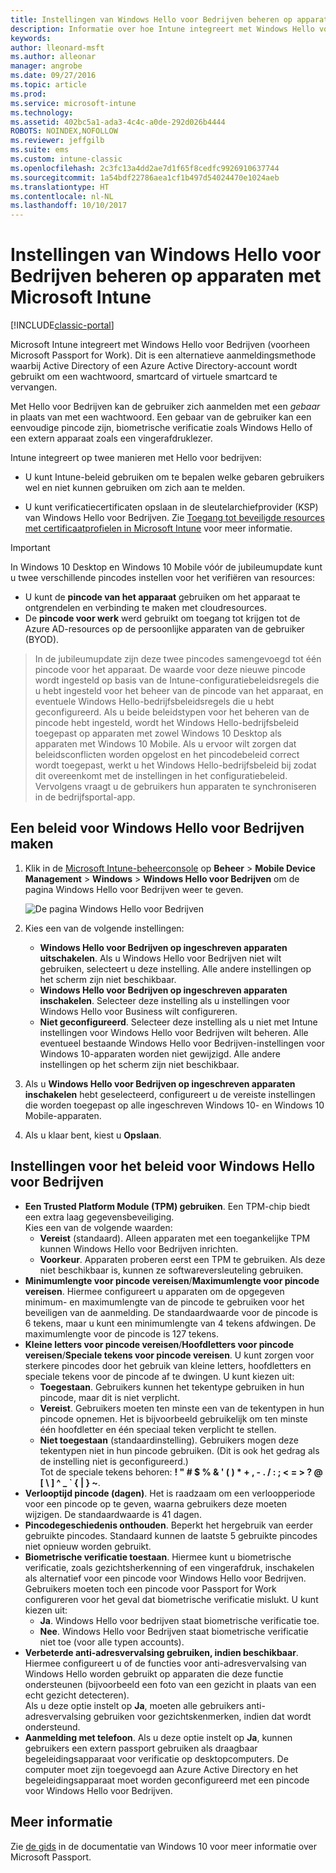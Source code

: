 ```yaml
---
title: Instellingen van Windows Hello voor Bedrijven beheren op apparaten
description: Informatie over hoe Intune integreert met Windows Hello voor Bedrijven. Dit is een alternatieve aanmeldingsmethode waarbij Active Directory of een Azure Active Directory-account wordt gebruikt om een wachtwoord, smartcard of virtuele smartcard te vervangen.
keywords: 
author: lleonard-msft
ms.author: alleonar
manager: angrobe
ms.date: 09/27/2016
ms.topic: article
ms.prod: 
ms.service: microsoft-intune
ms.technology: 
ms.assetid: 402bc5a1-ada3-4c4c-a0de-292d026b4444
ROBOTS: NOINDEX,NOFOLLOW
ms.reviewer: jeffgilb
ms.suite: ems
ms.custom: intune-classic
ms.openlocfilehash: 2c3fc13a4dd2ae7d1f65f8cedfc9926910637744
ms.sourcegitcommit: 1a54bdf22786aea1cf1b497d54024470e1024aeb
ms.translationtype: HT
ms.contentlocale: nl-NL
ms.lasthandoff: 10/10/2017
---
```

# <a name="control-windows-hello-for-business-settings-on-devices-with-microsoft-intune"></a>Instellingen van Windows Hello voor Bedrijven beheren op apparaten met Microsoft Intune

[!INCLUDE[classic-portal](../includes/classic-portal.md)]

Microsoft Intune integreert met Windows Hello voor Bedrijven (voorheen Microsoft Passport for Work). Dit is een alternatieve aanmeldingsmethode waarbij Active Directory of een Azure Active Directory-account wordt gebruikt om een wachtwoord, smartcard of virtuele smartcard te vervangen.

Met Hello voor Bedrijven kan de gebruiker zich aanmelden met een *gebaar* in plaats van met een wachtwoord. Een gebaar van de gebruiker kan een eenvoudige pincode zijn, biometrische verificatie zoals Windows Hello of een extern apparaat zoals een vingerafdruklezer.

Intune integreert op twee manieren met Hello voor bedrijven:

-   U kunt Intune-beleid gebruiken om te bepalen welke gebaren gebruikers wel en niet kunnen gebruiken om zich aan te melden.

-   U kunt verificatiecertificaten opslaan in de sleutelarchiefprovider (KSP) van Windows Hello voor Bedrijven. Zie [Toegang tot beveiligde resources met certificaatprofielen in Microsoft Intune](secure-resource-access-with-certificate-profiles.md) voor meer informatie.

> [!IMPORTANT]
> In Windows 10 Desktop en Windows 10 Mobile vóór de jubileumupdate kunt u twee verschillende pincodes instellen voor het verifiëren van resources:
- U kunt de **pincode van het apparaat** gebruiken om het apparaat te ontgrendelen en verbinding te maken met cloudresources.
- De **pincode voor werk** werd gebruikt om toegang tot krijgen tot de Azure AD-resources op de persoonlijke apparaten van de gebruiker (BYOD).

>In de jubileumupdate zijn deze twee pincodes samengevoegd tot één pincode voor het apparaat.
De waarde voor deze nieuwe pincode wordt ingesteld op basis van de Intune-configuratiebeleidsregels die u hebt ingesteld voor het beheer van de pincode van het apparaat, en eventuele Windows Hello-bedrijfsbeleidsregels die u hebt geconfigureerd.
Als u beide beleidstypen voor het beheren van de pincode hebt ingesteld, wordt het Windows Hello-bedrijfsbeleid toegepast op apparaten met zowel Windows 10 Desktop als apparaten met Windows 10 Mobile.
Als u ervoor wilt zorgen dat beleidsconflicten worden opgelost en het pincodebeleid correct wordt toegepast, werkt u het Windows Hello-bedrijfsbeleid bij zodat dit overeenkomt met de instellingen in het configuratiebeleid. Vervolgens vraagt u de gebruikers hun apparaten te synchroniseren in de bedrijfsportal-app.



## <a name="create-a-windows-hello-for-business-policy"></a>Een beleid voor Windows Hello voor Bedrijven maken

1.  Klik in de [Microsoft Intune-beheerconsole](https://manage.microsoft.com) op **Beheer** &gt; **Mobile Device Management** &gt; **Windows** &gt; **Windows Hello voor Bedrijven** om de pagina Windows Hello voor Bedrijven weer te geven.

    ![De pagina Windows Hello voor Bedrijven](../media/passport.png)

2.  Kies een van de volgende instellingen:
    - **Windows Hello voor Bedrijven op ingeschreven apparaten uitschakelen**. Als u Windows Hello voor Bedrijven niet wilt gebruiken, selecteert u deze instelling. Alle andere instellingen op het scherm zijn niet beschikbaar.
    - **Windows Hello voor Bedrijven op ingeschreven apparaten inschakelen**. Selecteer deze instelling als u instellingen voor Windows Hello voor Business wilt configureren.
    - **Niet geconfigureerd**. Selecteer deze instelling als u niet met Intune instellingen voor Windows Hello voor Bedrijven wilt beheren. Alle eventueel bestaande Windows Hello voor Bedrijven-instellingen voor Windows 10-apparaten worden niet gewijzigd. Alle andere instellingen op het scherm zijn niet beschikbaar.
3.  Als u **Windows Hello voor Bedrijven op ingeschreven apparaten inschakelen** hebt geselecteerd, configureert u de vereiste instellingen die worden toegepast op alle ingeschreven Windows 10- en Windows 10 Mobile-apparaten.
4.  Als u klaar bent, kiest u **Opslaan**.


## <a name="settings-for-the-windows-hello-for-business-policy"></a>Instellingen voor het beleid voor Windows Hello voor Bedrijven

- **Een Trusted Platform Module (TPM) gebruiken**. Een TPM-chip biedt een extra laag gegevensbeveiliging.<br>Kies een van de volgende waarden:
    - **Vereist** (standaard). Alleen apparaten met een toegankelijke TPM kunnen Windows Hello voor Bedrijven inrichten.
    - **Voorkeur**. Apparaten proberen eerst een TPM te gebruiken. Als deze niet beschikbaar is, kunnen ze softwareversleuteling gebruiken.
- **Minimumlengte voor pincode vereisen**/**Maximumlengte voor pincode vereisen**. Hiermee configureert u apparaten om de opgegeven minimum- en maximumlengte van de pincode te gebruiken voor het beveiligen van de aanmelding. De standaardwaarde voor de pincode is 6 tekens, maar u kunt een minimumlengte van 4 tekens afdwingen. De maximumlengte voor de pincode is 127 tekens.
- **Kleine letters voor pincode vereisen**/**Hoofdletters voor pincode vereisen**/**Speciale tekens voor pincode vereisen**. U kunt zorgen voor sterkere pincodes door het gebruik van kleine letters, hoofdletters en speciale tekens voor de pincode af te dwingen. U kunt kiezen uit:
    - **Toegestaan**. Gebruikers kunnen het tekentype gebruiken in hun pincode, maar dit is niet verplicht.
    - **Vereist**. Gebruikers moeten ten minste een van de tekentypen in hun pincode opnemen. Het is bijvoorbeeld gebruikelijk om ten minste één hoofdletter en één speciaal teken verplicht te stellen.
    - **Niet toegestaan** (standaardinstelling). Gebruikers mogen deze tekentypen niet in hun pincode gebruiken. (Dit is ook het gedrag als de instelling niet is geconfigureerd.)<br>Tot de speciale tekens behoren: **! " # $ % &amp; ' ( ) &#42; + , - . / : ; &lt; = &gt; ? @ [ \ ] ^ _ &#96; { &#124; } ~**.
- **Verlooptijd pincode (dagen)**. Het is raadzaam om een verloopperiode voor een pincode op te geven, waarna gebruikers deze moeten wijzigen. De standaardwaarde is 41 dagen.
- **Pincodegeschiedenis onthouden**. Beperkt het hergebruik van eerder gebruikte pincodes. Standaard kunnen de laatste 5 gebruikte pincodes niet opnieuw worden gebruikt.
- **Biometrische verificatie toestaan**. Hiermee kunt u biometrische verificatie, zoals gezichtsherkenning of een vingerafdruk, inschakelen als alternatief voor een pincode voor Windows Hello voor Bedrijven. Gebruikers moeten toch een pincode voor Passport for Work configureren voor het geval dat biometrische verificatie mislukt. U kunt kiezen uit:
    - **Ja**. Windows Hello voor bedrijven staat biometrische verificatie toe.
    - **Nee**. Windows Hello voor Bedrijven staat biometrische verificatie niet toe (voor alle typen accounts).
- **Verbeterde anti-adresvervalsing gebruiken, indien beschikbaar**. Hiermee configureert u of de functies voor anti-adresvervalsing van Windows Hello worden gebruikt op apparaten die deze functie ondersteunen (bijvoorbeeld een foto van een gezicht in plaats van een echt gezicht detecteren).<br>Als u deze optie instelt op **Ja**, moeten alle gebruikers anti-adresvervalsing gebruiken voor gezichtskenmerken, indien dat wordt ondersteund.
- **Aanmelding met telefoon**. Als u deze optie instelt op **Ja**, kunnen gebruikers een extern passport gebruiken als draagbaar begeleidingsapparaat voor verificatie op desktopcomputers. De computer moet zijn toegevoegd aan Azure Active Directory en het begeleidingsapparaat moet worden geconfigureerd met een pincode voor Windows Hello voor Bedrijven.

## <a name="further-information"></a>Meer informatie
Zie [de gids](https://technet.microsoft.com/library/mt589441.aspx) in de documentatie van Windows 10 voor meer informatie over Microsoft Passport.
